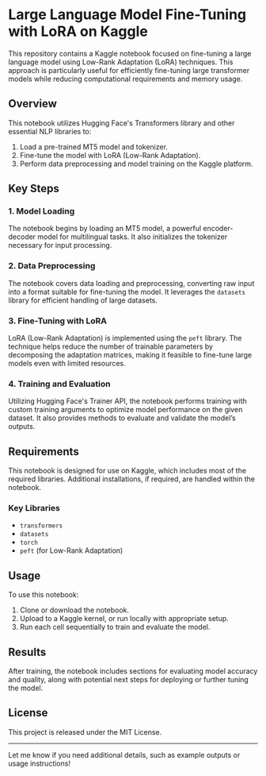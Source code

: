 

# Large Language Model Fine-Tuning with LoRA on Kaggle

This repository contains a Kaggle notebook focused on fine-tuning a large language model using Low-Rank Adaptation (LoRA) techniques. This approach is particularly useful for efficiently fine-tuning large transformer models while reducing computational requirements and memory usage.

## Overview

This notebook utilizes Hugging Face's Transformers library and other essential NLP libraries to:
1. Load a pre-trained MT5 model and tokenizer.
2. Fine-tune the model with LoRA (Low-Rank Adaptation).
3. Perform data preprocessing and model training on the Kaggle platform.

## Key Steps

### 1. Model Loading
The notebook begins by loading an MT5 model, a powerful encoder-decoder model for multilingual tasks. It also initializes the tokenizer necessary for input processing.

### 2. Data Preprocessing
The notebook covers data loading and preprocessing, converting raw input into a format suitable for fine-tuning the model. It leverages the `datasets` library for efficient handling of large datasets.

### 3. Fine-Tuning with LoRA
LoRA (Low-Rank Adaptation) is implemented using the `peft` library. The technique helps reduce the number of trainable parameters by decomposing the adaptation matrices, making it feasible to fine-tune large models even with limited resources.

### 4. Training and Evaluation
Utilizing Hugging Face's Trainer API, the notebook performs training with custom training arguments to optimize model performance on the given dataset. It also provides methods to evaluate and validate the model’s outputs.

## Requirements

This notebook is designed for use on Kaggle, which includes most of the required libraries. Additional installations, if required, are handled within the notebook.

### Key Libraries
- `transformers`
- `datasets`
- `torch`
- `peft` (for Low-Rank Adaptation)

## Usage

To use this notebook:
1. Clone or download the notebook.
2. Upload to a Kaggle kernel, or run locally with appropriate setup.
3. Run each cell sequentially to train and evaluate the model.

## Results

After training, the notebook includes sections for evaluating model accuracy and quality, along with potential next steps for deploying or further tuning the model.

## License

This project is released under the MIT License. 

---

Let me know if you need additional details, such as example outputs or usage instructions!
